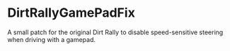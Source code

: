 # DirtRallyGamePadFix
A small patch for the original Dirt Rally to disable speed-sensitive steering when driving with a gamepad.
